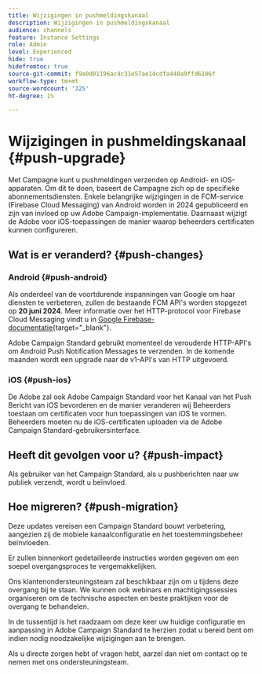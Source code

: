 ```yaml
---
title: Wijzigingen in pushmeldingskanaal
description: Wijzigingen in pushmeldingskanaal
audience: channels
feature: Instance Settings
role: Admin
level: Experienced
hide: true
hidefromtoc: true
source-git-commit: f9a0d01196ac4c31e57ae14cdfa448a9ffd6106f
workflow-type: tm+mt
source-wordcount: '325'
ht-degree: 1%

---
```


# Wijzigingen in pushmeldingskanaal {#push-upgrade}

Met Campagne kunt u pushmeldingen verzenden op Android- en iOS-apparaten. Om dit te doen, baseert de Campagne zich op de specifieke abonnementsdiensten. Enkele belangrijke wijzigingen in de FCM-service (Firebase Cloud Messaging) van Android worden in 2024 gepubliceerd en zijn van invloed op uw Adobe Campaign-implementatie. Daarnaast wijzigt de Adobe voor iOS-toepassingen de manier waarop beheerders certificaten kunnen configureren.

## Wat is er veranderd? {#push-changes}

### Android {#push-android}

Als onderdeel van de voortdurende inspanningen van Google om haar diensten te verbeteren, zullen de bestaande FCM API&#39;s worden stopgezet op **20 juni 2024**. Meer informatie over het HTTP-protocol voor Firebase Cloud Messaging vindt u in [Google Firebase-documentatie](https://firebase.google.com/docs/cloud-messaging/http-server-ref){target="_blank"}.

Adobe Campaign Standard gebruikt momenteel de verouderde HTTP-API&#39;s om Android Push Notification Messages te verzenden. In de komende maanden wordt een upgrade naar de v1-API&#39;s van HTTP uitgevoerd.

### iOS {#push-ios}

De Adobe zal ook Adobe Campaign Standard voor het Kanaal van het Push Bericht van iOS bevorderen en de manier veranderen wij Beheerders toestaan om certificaten voor hun toepassingen van iOS te vormen. Beheerders moeten nu de iOS-certificaten uploaden via de Adobe Campaign Standard-gebruikersinterface.

## Heeft dit gevolgen voor u? {#push-impact}

Als gebruiker van het Campaign Standard, als u pushberichten naar uw publiek verzendt, wordt u beïnvloed.

## Hoe migreren? {#push-migration}

Deze updates vereisen een Campaign Standard bouwt verbetering, aangezien zij de mobiele kanaalconfiguratie en het toestemmingsbeheer beïnvloeden.

Er zullen binnenkort gedetailleerde instructies worden gegeven om een soepel overgangsproces te vergemakkelijken.

Ons klantenondersteuningsteam zal beschikbaar zijn om u tijdens deze overgang bij te staan. We kunnen ook webinars en machtigingssessies organiseren om de technische aspecten en beste praktijken voor de overgang te behandelen.

In de tussentijd is het raadzaam om deze keer uw huidige configuratie en aanpassing in Adobe Campaign Standard te herzien zodat u bereid bent om indien nodig noodzakelijke wijzigingen aan te brengen.

Als u directe zorgen hebt of vragen hebt, aarzel dan niet om contact op te nemen met ons ondersteuningsteam.
